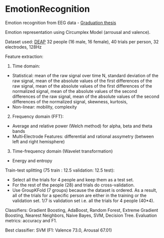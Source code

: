# EmotionRecognition
Emotion recognition from EEG data - [Graduation thesis](Diplomska_Dejan_Dichoski.pdf)

Emotion representation using Circumplex Model (arrousal and valence).

Dataset used: [DEAP](https://www.eecs.qmul.ac.uk/mmv/datasets/deap/)
32 people (16 male, 16 female), 40 trials per person, 32 electrodes, 128Hz


Feature extraction:
1. Time domain:
  - Statistical: mean of the raw signal over time N, standard deviation of the raw signal, mean of the absolute values of the first differences of the raw signal, mean of the absolute values of the first differences of the normalized signal, mean of the absolute values of the second differences of the raw signal, mean of the absolute values of the second differences of the normalized signal, skewness, kurtosis, 
  - Non-linear: mobility, complexity
2. Frequency domain (FFT):
  - Average and relative power (Welch method) for alpha, beta and theta bands
  - Multi‐Electrode Features: differential and rational assymetry (between left and right hemisphere)
3. Time-frequency domain (Wavelet transformation)
  - Energy and entropy

Train-test splitting (75 train : 12.5 validation: 12.5 test):
- Select all the trials for 4 people and keep them as a test set.
- For the rest of the people (28) and trials do cross-validation.
- Use GroupKFold (7 groups) because the dataset is ordered. As a result, all of the trials for a specific person are either in the training or the validation set. 1/7 is validation set i.e. all the trials for 4 people (40*4).

Classifiers: Gradient Boosting, AdaBoost, Random Forest, Extreme Gradient Boosting, Nearest Neighbors, Naive Bayes, SVM, Decision Tree.
Evaluation metrics: accuracy and F1.

Best classifier: SVM (F1: Valence 73.0, Arousal 67.01)
